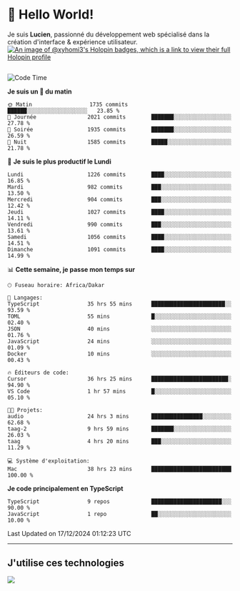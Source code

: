 # 👋 Hello World!

Je suis **Lucien**, passionné du développement web spécialisé dans la création d'interface & expérience utilisateur.
[![An image of @xyhomi3's Holopin badges, which is a link to view their full Holopin profile](https://holopin.me/xyhomi3)](https://holopin.io/@xyhomi3)

##

<!--START_SECTION:waka-->
![Code Time](http://img.shields.io/badge/Code%20Time-2%2C796%20hrs%204%20mins-blue)

**Je suis un 🐤 du matin** 

```text
🌞 Matin                  1735 commits        ██████░░░░░░░░░░░░░░░░░░░   23.85 % 
🌆 Journée                2021 commits        ███████░░░░░░░░░░░░░░░░░░   27.78 % 
🌃 Soirée                 1935 commits        ███████░░░░░░░░░░░░░░░░░░   26.59 % 
🌙 Nuit                   1585 commits        █████░░░░░░░░░░░░░░░░░░░░   21.78 % 
```
📅 **Je suis le plus productif le Lundi** 

```text
Lundi                    1226 commits        ████░░░░░░░░░░░░░░░░░░░░░   16.85 % 
Mardi                    982 commits         ███░░░░░░░░░░░░░░░░░░░░░░   13.50 % 
Mercredi                 904 commits         ███░░░░░░░░░░░░░░░░░░░░░░   12.42 % 
Jeudi                    1027 commits        ████░░░░░░░░░░░░░░░░░░░░░   14.11 % 
Vendredi                 990 commits         ███░░░░░░░░░░░░░░░░░░░░░░   13.61 % 
Samedi                   1056 commits        ████░░░░░░░░░░░░░░░░░░░░░   14.51 % 
Dimanche                 1091 commits        ████░░░░░░░░░░░░░░░░░░░░░   14.99 % 
```


📊 **Cette semaine, je passe mon temps sur** 

```text
🕑︎ Fuseau horaire: Africa/Dakar

💬 Langages: 
TypeScript               35 hrs 55 mins      ███████████████████████░░   93.59 % 
TOML                     55 mins             █░░░░░░░░░░░░░░░░░░░░░░░░   02.40 % 
JSON                     40 mins             ░░░░░░░░░░░░░░░░░░░░░░░░░   01.76 % 
JavaScript               24 mins             ░░░░░░░░░░░░░░░░░░░░░░░░░   01.09 % 
Docker                   10 mins             ░░░░░░░░░░░░░░░░░░░░░░░░░   00.43 % 

🔥 Éditeurs de code: 
Cursor                   36 hrs 25 mins      ████████████████████████░   94.90 % 
VS Code                  1 hr 57 mins        █░░░░░░░░░░░░░░░░░░░░░░░░   05.10 % 

🐱‍💻 Projets: 
audio                    24 hrs 3 mins       ████████████████░░░░░░░░░   62.68 % 
taag-2                   9 hrs 59 mins       ███████░░░░░░░░░░░░░░░░░░   26.03 % 
taag                     4 hrs 20 mins       ███░░░░░░░░░░░░░░░░░░░░░░   11.29 % 

💻 Système d'exploitation: 
Mac                      38 hrs 23 mins      █████████████████████████   100.00 % 
```

**Je code principalement en TypeScript** 

```text
TypeScript               9 repos             ██████████████████████░░░   90.00 % 
JavaScript               1 repo              ██░░░░░░░░░░░░░░░░░░░░░░░   10.00 % 
```




 Last Updated on 17/12/2024 01:12:23 UTC
<!--END_SECTION:waka-->
---

## J'utilise ces technologies

<p align="left">
  <a href="https://skillicons.dev">
    <img src="https://skillicons.dev/icons?i=ts,js,md,scss,tailwind,react,docker,express,astro,vite,nextjs,vercel,figma,ableton" />
  </a>
</p>

